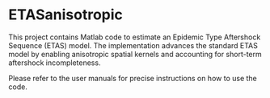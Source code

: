 # ETASanisotropic
This project contains Matlab code to estimate an Epidemic Type Aftershock Sequence (ETAS) model. The implementation advances the standard ETAS model by enabling anisotropic spatial kernels and accounting for short-term aftershock incompleteness.

Please refer to the user manuals for precise instructions on how to use the code.
